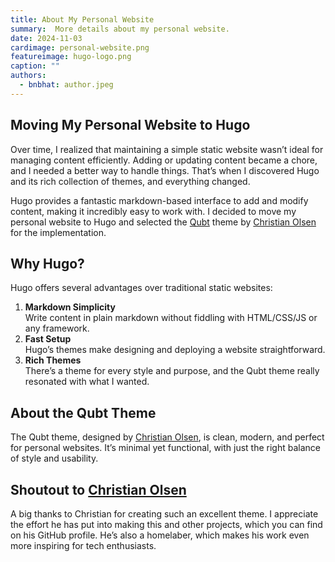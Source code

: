 ```yaml
---
title: About My Personal Website
summary:  More details about my personal website.
date: 2024-11-03
cardimage: personal-website.png
featureimage: hugo-logo.png
caption: ""
authors:
  - bnbhat: author.jpeg
---
```


## Moving My Personal Website to Hugo
Over time, I realized that maintaining a simple static website wasn’t ideal for managing content efficiently. Adding or updating content became a chore, and I needed a better way to handle things. That’s when I discovered Hugo and its rich collection of themes, and everything changed.

Hugo provides a fantastic markdown-based interface to add and modify content, making it incredibly easy to work with. I decided to move my personal website to Hugo and selected the [Qubt](https://github.com/chrede88/qubt) theme by [Christian Olsen](https://github.com/chrede88) for the implementation.

## Why Hugo?
Hugo offers several advantages over traditional static websites:

1. **Markdown Simplicity**  
 Write content in plain markdown without fiddling with HTML/CSS/JS or any framework.
2. **Fast Setup**   
Hugo’s themes make designing and deploying a website straightforward.
3. **Rich Themes**   
There’s a theme for every style and purpose, and the Qubt theme really resonated with what I wanted.

## About the Qubt Theme
The Qubt theme, designed by [Christian Olsen](https://github.com/chrede88), is clean, modern, and perfect for personal websites. It’s minimal yet functional, with just the right balance of style and usability.

## Shoutout to [Christian Olsen](https://github.com/chrede88)
A big thanks to Christian for creating such an excellent theme. I appreciate the effort he has put into making this and other projects, which you can find on his GitHub profile. He’s also a homelaber, which makes his work even more inspiring for tech enthusiasts.